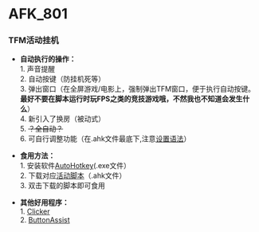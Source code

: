# AFK_801
### TFM活动挂机

* **自动执行的操作：**  
       1. 声音提醒  
       2. 自动按键（防挂机死等）  
       3. 弹出窗口（在全屏游戏/电影上，强制弹出TFM窗口，便于执行自动按键。**最好不要在脚本运行时玩FPS之类的竞技游戏哦，不然我也不知道会发生什么**）  
       4. 新引入了换房（被动式）  
       5. ~~？全自动？~~  
       6. 可自行调整功能（在.ahk文件最底下,注意[设置语法](https://wyagd001.github.io/v2/docs/index.htm)）
  
*  **食用方法：**  
       1. 安装软件[AutoHotkey](https://github.com/AutoHotkey/AutoHotkey/releases)(.exe文件）  
       2. 下载对应[活动脚本](https://github.com/lyliny/AFK_801/releases)（.ahk文件）  
       3. 双击下载的脚本即可食用
  
*  **其他好用程序：**  
       1. [Clicker](https://gitee.com/fasterthanlight/automatic_clicker_2/releases)       
       2. [ButtonAssist](https://github.com/zclucas/ButtonAssist/releases/)
